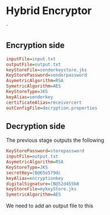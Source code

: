 # Hybrid Encryptor
`
## Encryption side
```ini
inputFile=input.txt
outputFile=output.txt
keyStoreFile=senderkeystore.jks
KeyStorePassword=senderpassword
AsymetricAlgorithm=RSA
SymetricAlgorithm=AES
KeyStoreType=JKS
keyAlias=senderkey
certificateAlias=receivercert
outConfigFile=decryption.properties
```

## Decryption side
The previous stage outputs the following
```ini
KeyStorePassword=storepassword
inputFile=output.txt
AsymetricAlgorithm=RSA
KeyStoreType=JKS
secretKey=[B@65e579dc
keyAlias=encryptionkey
digitalSignature=[B@52d455b8
keyStoreFile=mykeyStore.jks
SymetricAlgorithm=AES
```

We need to add an output file to this 